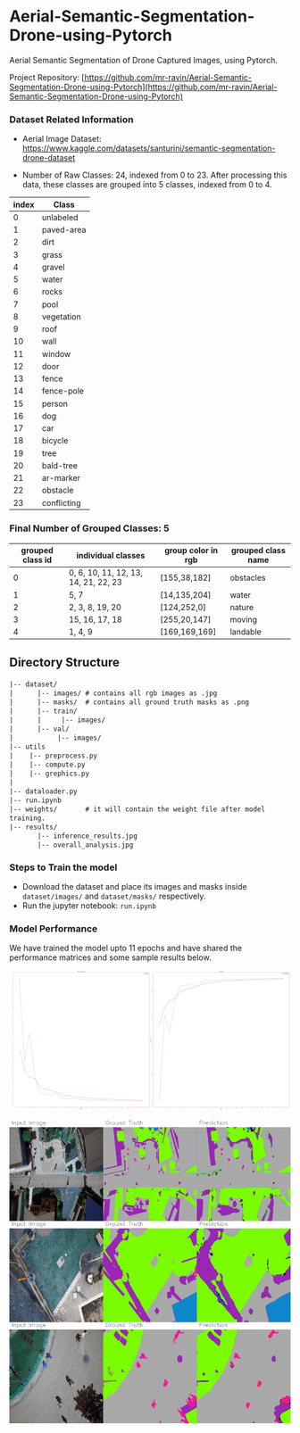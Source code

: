 # Aerial-Semantic-Segmentation-Drone-using-Pytorch
Aerial Semantic Segmentation of Drone  Captured Images, using Pytorch.

Project Repository: [https://github.com/mr-ravin/Aerial-Semantic-Segmentation-Drone-using-Pytorch](https://github.com/mr-ravin/Aerial-Semantic-Segmentation-Drone-using-Pytorch)

### Dataset Related Information

- Aerial Image Dataset: https://www.kaggle.com/datasets/santurini/semantic-segmentation-drone-dataset

- Number of Raw Classes: 24, indexed from 0 to 23. After processing this data, these classes are grouped into 5 classes, indexed from 0 to 4.

|  index | Class         |
|---------|--------------|
|    0    |  unlabeled   |
|    1    |  paved-area  |
|    2    |  dirt        |
|    3    |  grass       |
|    4    |  gravel      |
|    5    |  water       |
|    6    |  rocks       |
|    7    |  pool        |
|    8    |  vegetation  |
|    9    |  roof        |
|    10   |  wall        |
|    11   |  window      |
|    12   |  door        |
|    13   |  fence       |
|    14   |  fence-pole  |
|    15   |  person      |
|    16   |  dog         |
|    17   |  car         |
|    18   |  bicycle     |
|    19   |  tree        |
|    20   |  bald-tree   |
|    21   |  ar-marker   |
|    22   |  obstacle    |
|    23   |  conflicting |


### Final Number of Grouped Classes: 5

| grouped class id | individual classes                   | group color in rgb  | grouped class name  |
|------------------|--------------------------------------|---------------------|---------------------|
|        0         | 0, 6, 10, 11, 12, 13, 14, 21, 22, 23 |    [155,38,182]     | obstacles           |
|        1         | 5, 7                                 |    [14,135,204]     | water               |
|        2         | 2, 3, 8, 19, 20                      |    [124,252,0]      | nature              |
|        3         | 15, 16, 17, 18                       |    [255,20,147]     | moving              |
|        4         | 1, 4, 9                              |    [169,169,169]    | landable            |


## Directory Structure
```
|-- dataset/
|      |-- images/ # contains all rgb images as .jpg
|      |-- masks/  # contains all ground truth masks as .png
|      |-- train/
|      |     |-- images/
|      |-- val/
|           |-- images/
|-- utils
|    |-- preprocess.py
|    |-- compute.py
|    |-- grephics.py
|
|-- dataloader.py
|-- run.ipynb
|-- weights/       # it will contain the weight file after model training.
|-- results/
       |-- inference_results.jpg
       |-- overall_analysis.jpg

```

### Steps to Train the model
- Download the dataset and place its images and masks inside `dataset/images/` and `dataset/masks/` respectively.
- Run the jupyter notebook: `run.ipynb`

### Model Performance
We have trained the model upto 11 epochs and have shared the performance matrices and some sample results below.

![image](https://github.com/mr-ravin/Aerial-Semantic-Segmentation-Drone-using-Pytorch/blob/main/results/overall_analysis.png?raw=true)


![image](https://github.com/mr-ravin/Aerial-Semantic-Segmentation-Drone-using-Pytorch/blob/main/results/inference_results.jpg?raw=true)
